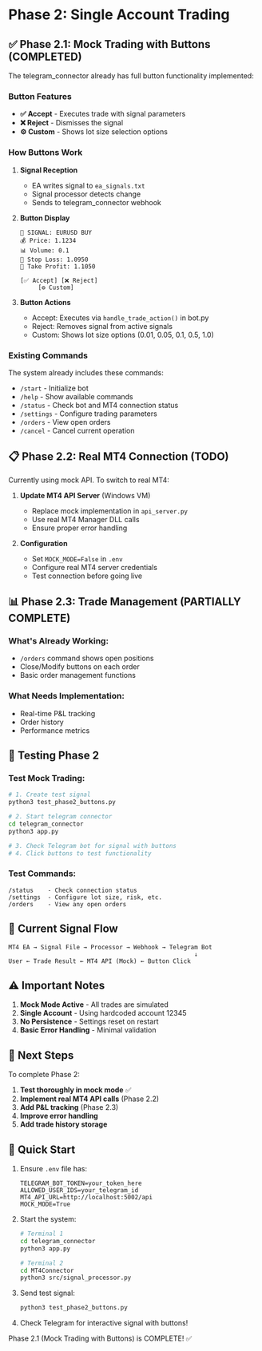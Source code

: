 # Phase 2: Single Account Trading

## ✅ Phase 2.1: Mock Trading with Buttons (COMPLETED)

The telegram_connector already has full button functionality implemented:

### Button Features
- **✅ Accept** - Executes trade with signal parameters
- **❌ Reject** - Dismisses the signal
- **⚙️ Custom** - Shows lot size selection options

### How Buttons Work

1. **Signal Reception**
   - EA writes signal to `ea_signals.txt`
   - Signal processor detects change
   - Sends to telegram_connector webhook

2. **Button Display**
   ```
   🔔 SIGNAL: EURUSD BUY
   💰 Price: 1.1234
   📊 Volume: 0.1
   🛑 Stop Loss: 1.0950
   🎯 Take Profit: 1.1050
   
   [✅ Accept] [❌ Reject]
        [⚙️ Custom]
   ```

3. **Button Actions**
   - Accept: Executes via `handle_trade_action()` in bot.py
   - Reject: Removes signal from active signals
   - Custom: Shows lot size options (0.01, 0.05, 0.1, 0.5, 1.0)

### Existing Commands

The system already includes these commands:

- `/start` - Initialize bot
- `/help` - Show available commands
- `/status` - Check bot and MT4 connection status
- `/settings` - Configure trading parameters
- `/orders` - View open orders
- `/cancel` - Cancel current operation

## 📋 Phase 2.2: Real MT4 Connection (TODO)

Currently using mock API. To switch to real MT4:

1. **Update MT4 API Server** (Windows VM)
   - Replace mock implementation in `api_server.py`
   - Use real MT4 Manager DLL calls
   - Ensure proper error handling

2. **Configuration**
   - Set `MOCK_MODE=False` in `.env`
   - Configure real MT4 server credentials
   - Test connection before going live

## 📊 Phase 2.3: Trade Management (PARTIALLY COMPLETE)

### What's Already Working:
- `/orders` command shows open positions
- Close/Modify buttons on each order
- Basic order management functions

### What Needs Implementation:
- Real-time P&L tracking
- Order history
- Performance metrics

## 🧪 Testing Phase 2

### Test Mock Trading:
```bash
# 1. Create test signal
python3 test_phase2_buttons.py

# 2. Start telegram connector
cd telegram_connector
python3 app.py

# 3. Check Telegram bot for signal with buttons
# 4. Click buttons to test functionality
```

### Test Commands:
```
/status    - Check connection status
/settings  - Configure lot size, risk, etc.
/orders    - View any open orders
```

## 🔄 Current Signal Flow

```
MT4 EA → Signal File → Processor → Webhook → Telegram Bot
                                                    ↓
User ← Trade Result ← MT4 API (Mock) ← Button Click
```

## ⚠️ Important Notes

1. **Mock Mode Active** - All trades are simulated
2. **Single Account** - Using hardcoded account 12345
3. **No Persistence** - Settings reset on restart
4. **Basic Error Handling** - Minimal validation

## 📝 Next Steps

To complete Phase 2:

1. **Test thoroughly in mock mode** ✅
2. **Implement real MT4 API calls** (Phase 2.2)
3. **Add P&L tracking** (Phase 2.3)
4. **Improve error handling**
5. **Add trade history storage**

## 🚀 Quick Start

1. Ensure `.env` file has:
   ```
   TELEGRAM_BOT_TOKEN=your_token_here
   ALLOWED_USER_IDS=your_telegram_id
   MT4_API_URL=http://localhost:5002/api
   MOCK_MODE=True
   ```

2. Start the system:
   ```bash
   # Terminal 1
   cd telegram_connector
   python3 app.py
   
   # Terminal 2
   cd MT4Connector
   python3 src/signal_processor.py
   ```

3. Send test signal:
   ```bash
   python3 test_phase2_buttons.py
   ```

4. Check Telegram for interactive signal with buttons!

Phase 2.1 (Mock Trading with Buttons) is COMPLETE! ✅